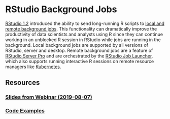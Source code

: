# RStudio Background Jobs

[RStudio 1.2](https://www.rstudio.com/products/rstudio/) introduced the ability
to send long-running R scripts to [local and remote background
jobs](https://blog.rstudio.com/2019/03/14/rstudio-1-2-jobs/). This functionality
can dramatically improve the productivity of data scientists and analysts using
R since they can continue working in an unblocked R session in RStudio while
jobs are running in the background. Local background jobs are supported by all
versions of RStudio, server and desktop. Remote background jobs are a feature of
[RStudio Server Pro](https://www.rstudio.com/products/rstudio-server-pro/) and
are orchestrated by the [RStudio Job
Launcher](https://docs.rstudio.com/job-launcher/), which also supports running
interactive R sessions on remote resource managers like
[Kubernetes](https://kubernetes.io).

## Resources
### [Slides from Webinar (2019-08-07)](slides.pdf)
### [Code Examples](rstd.io/background-jobs)

